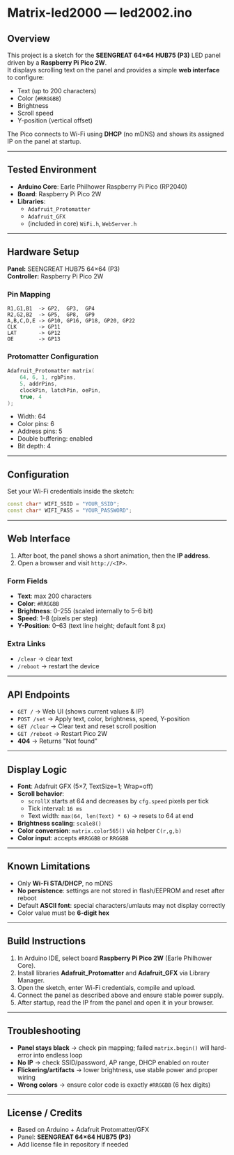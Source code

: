 # Matrix-led2000 — led2002.ino

## Overview
This project is a sketch for the **SEENGREAT 64×64 HUB75 (P3)** LED panel driven by a **Raspberry Pi Pico 2W**.  
It displays scrolling text on the panel and provides a simple **web interface** to configure:

- Text (up to 200 characters)  
- Color (`#RRGGBB`)  
- Brightness  
- Scroll speed  
- Y-position (vertical offset)  

The Pico connects to Wi-Fi using **DHCP** (no mDNS) and shows its assigned IP on the panel at startup.

---

## Tested Environment
- **Arduino Core**: Earle Philhower Raspberry Pi Pico (RP2040)  
- **Board**: Raspberry Pi Pico 2W  
- **Libraries**:
  - `Adafruit_Protomatter`
  - `Adafruit_GFX`
  - (included in core) `WiFi.h`, `WebServer.h`

---

## Hardware Setup

**Panel:** SEENGREAT HUB75 64×64 (P3)  
**Controller:** Raspberry Pi Pico 2W  

### Pin Mapping
```
R1,G1,B1  -> GP2,  GP3,  GP4
R2,G2,B2  -> GP5,  GP8,  GP9
A,B,C,D,E -> GP10, GP16, GP18, GP20, GP22
CLK       -> GP11
LAT       -> GP12
OE        -> GP13
```

### Protomatter Configuration
```cpp
Adafruit_Protomatter matrix(
    64, 6, 1, rgbPins,
    5, addrPins,
    clockPin, latchPin, oePin,
    true, 4
);
```
- Width: 64  
- Color pins: 6  
- Address pins: 5  
- Double buffering: enabled  
- Bit depth: 4  

---

## Configuration
Set your Wi-Fi credentials inside the sketch:
```cpp
const char* WIFI_SSID = "YOUR_SSID";
const char* WIFI_PASS = "YOUR_PASSWORD";
```

---

## Web Interface
1. After boot, the panel shows a short animation, then the **IP address**.  
2. Open a browser and visit `http://<IP>`.  

### Form Fields
- **Text**: max 200 characters  
- **Color**: `#RRGGBB`  
- **Brightness**: 0–255 (scaled internally to 5–6 bit)  
- **Speed**: 1–8 (pixels per step)  
- **Y-Position**: 0–63 (text line height; default font 8 px)  

### Extra Links
- `/clear` → clear text  
- `/reboot` → restart the device  

---

## API Endpoints
- `GET /` → Web UI (shows current values & IP)  
- `POST /set` → Apply text, color, brightness, speed, Y-position  
- `GET /clear` → Clear text and reset scroll position  
- `GET /reboot` → Restart Pico 2W  
- **404** → Returns "Not found"  

---

## Display Logic
- **Font**: Adafruit GFX (5×7, TextSize=1; Wrap=off)  
- **Scroll behavior**:
  - `scrollX` starts at 64 and decreases by `cfg.speed` pixels per tick  
  - Tick interval: `16 ms`  
  - Text width: `max(64, len(Text) * 6)` → resets to 64 at end  
- **Brightness scaling**: `scale8()`  
- **Color conversion**: `matrix.color565()` via helper `C(r,g,b)`  
- **Color input**: accepts `#RRGGBB` or `RRGGBB`  

---

## Known Limitations
- Only **Wi-Fi STA/DHCP**, no mDNS  
- **No persistence**: settings are not stored in flash/EEPROM and reset after reboot  
- Default **ASCII font**: special characters/umlauts may not display correctly  
- Color value must be **6-digit hex**  

---

## Build Instructions
1. In Arduino IDE, select board **Raspberry Pi Pico 2W** (Earle Philhower Core).  
2. Install libraries **Adafruit_Protomatter** and **Adafruit_GFX** via Library Manager.  
3. Open the sketch, enter Wi-Fi credentials, compile and upload.  
4. Connect the panel as described above and ensure stable power supply.  
5. After startup, read the IP from the panel and open it in your browser.  

---

## Troubleshooting
- **Panel stays black** → check pin mapping; failed `matrix.begin()` will hard-error into endless loop  
- **No IP** → check SSID/password, AP range, DHCP enabled on router  
- **Flickering/artifacts** → lower brightness, use stable power and proper wiring  
- **Wrong colors** → ensure color code is exactly `#RRGGBB` (6 hex digits)  

---

## License / Credits
- Based on Arduino + Adafruit Protomatter/GFX  
- Panel: **SEENGREAT 64×64 HUB75 (P3)**  
- Add license file in repository if needed  
